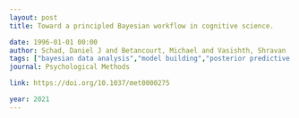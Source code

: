 ```yaml
---
layout: post
title: Toward a principled Bayesian workflow in cognitive science.

date: 1996-01-01 00:00
author: Schad, Daniel J and Betancourt, Michael and Vasishth, Shravan
tags: ["bayesian data analysis","model building","posterior predictive checks","prior predictive checks","workflow"]
journal: Psychological Methods

link: https://doi.org/10.1037/met0000275

year: 2021
---
```



